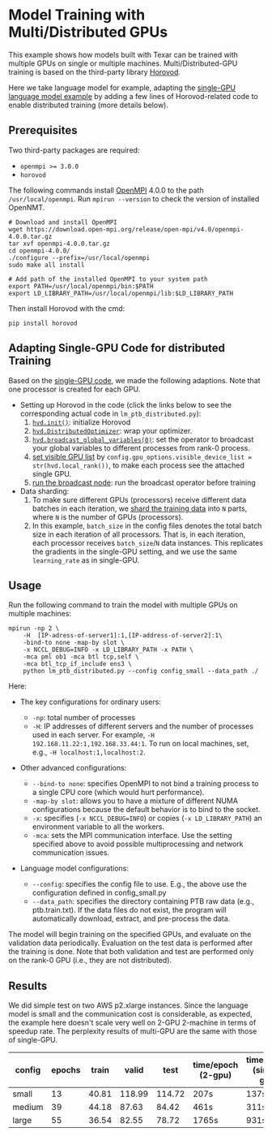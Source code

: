 # Model Training with Multi/Distributed GPUs

This example shows how models built with Texar can be trained with multiple GPUs on single or multiple machines. Multi/Distributed-GPU training is based on the third-party library [Horovod](https://github.com/uber/horovod).

Here we take language model for example, adapting the [single-GPU language model example](https://github.com/asyml/texar/tree/master/examples/language_model_ptb) by adding a few lines of Horovod-related code to enable distributed training (more details below).

## Prerequisites

Two third-party packages are required:

* `openmpi >= 3.0.0`
* `horovod`

The following commands install [OpenMPI](https://www.open-mpi.org) 4.0.0 to the path `/usr/local/openmpi`. Run `mpirun --version` to check the version of installed OpenNMT.
```
# Download and install OpenMPI
wget https://download.open-mpi.org/release/open-mpi/v4.0/openmpi-4.0.0.tar.gz
tar xvf openmpi-4.0.0.tar.gz
cd openmpi-4.0.0/
./configure --prefix=/usr/local/openmpi
sudo make all install

# Add path of the installed OpenMPI to your system path
export PATH=/usr/local/openmpi/bin:$PATH
export LD_LIBRARY_PATH=/usr/local/openmpi/lib:$LD_LIBRARY_PATH
```

Then install Horovod with the cmd:
```
pip install horovod
```

## Adapting Single-GPU Code for distributed Training

Based on the [single-GPU code](https://github.com/asyml/texar/tree/master/examples/language_model_ptb), we made the following adaptions. Note that one processor is created for each GPU.

- Setting up Horovod in the code (click the links below to see the corresponding actual code in `lm_ptb_distributed.py`):
    1. [`hvd.init()`](https://github.com/asyml/texar/blob/master/examples/distributed_gpu/lm_ptb_distributed.py#L76): initialize Horovod
    2. [`hvd.DistributedOptimizer`](https://github.com/asyml/texar/blob/master/examples/distributed_gpu/lm_ptb_distributed.py#L131): wrap your optimizer.
    3. [`hvd.broadcast_global_variables(0)`](https://github.com/asyml/texar/blob/master/examples/distributed_gpu/lm_ptb_distributed.py#L191): set the operator to broadcast your global variables to different processes from rank-0 process.
    4. [set visible GPU list](https://github.com/asyml/texar/blob/master/examples/distributed_gpu/lm_ptb_distributed.py#L194) by `config.gpu_options.visible_device_list = str(hvd.local_rank())`, to make each process see the attached single GPU.
    5. [run the broadcast node](https://github.com/asyml/texar/blob/master/examples/distributed_gpu/lm_ptb_distributed.py#L203): run the broadcast operator before training
- Data sharding:
    1. To make sure different GPUs (processors) receive different data batches in each iteration, we [shard the training data](https://github.com/asyml/texar/blob/master/examples/distributed_gpu/ptb_reader.py#L52) into `N` parts, where `N` is the number of GPUs (processors).
    2. In this example, `batch_size` in the config files denotes the total batch size in each iteration of all processors. That is, in each iteration, each processor receives `batch_size`/`N` data instances. This replicates the gradients in the single-GPU setting, and we use the same `learning_rate` as in single-GPU.

## Usage ##

Run the following command to train the model with multiple GPUs on multiple machines:
```
mpirun -np 2 \
    -H  [IP-adress-of-server1]:1,[IP-address-of-server2]:1\
    -bind-to none -map-by slot \
    -x NCCL_DEBUG=INFO -x LD_LIBRARY_PATH -x PATH \
    -mca pml ob1 -mca btl tcp,self \
    -mca btl_tcp_if_include ens3 \
    python lm_ptb_distributed.py --config config_small --data_path ./
```

Here:
  * The key configurations for ordinary users:
  
      - `-np`: total number of processes
      - `-H`: IP addresses of different servers and the number of processes used in each server. For example, `-H 192.168.11.22:1,192.168.33.44:1`. To run on local machines, set, e.g., `-H localhost:1,localhost:2`.
  * Other advanced configurations:
  
      - `--bind-to none`: specifies OpenMPI to not bind a training process to a single CPU core (which would hurt performance).
      - `-map-by slot`: allows you to have a mixture of different NUMA configurations because the default behavior is to bind to the socket.
      - `-x`: specifies (`-x NCCL_DEBUG=INFO`) or copies (`-x LD_LIBRARY_PATH`) an environment variable to all the workers.
      - `-mca`: sets the MPI communication interface. Use the setting specified above to avoid possible multiprocessing and network communication issues.
  * Language model configurations:
      - `--config`: specifies the config file to use. E.g., the above use the configuration defined in config_small.py
      - `--data_path`: specifies the directory containing PTB raw data (e.g., ptb.train.txt). If the data files do not exist, the program will automatically download, extract, and pre-process the data.

The model will begin training on the specified GPUs, and evaluate on the validation data periodically. Evaluation on the test data is performed after the training is done. Note that both validation and test are performed only on the rank-0 GPU (i.e., they are not distributed). 

## Results ##

We did simple test on two AWS p2.xlarge instances. 
Since the language model is small and the communication cost is considerable, as expected, the example here doesn't scale very well on 2-GPU 2-machine in terms of speedup rate. The perplexity results of multi-GPU are the same with those of single-GPU.

| config | epochs | train | valid  | test  | time/epoch (2-gpu) | time/epoch (single-gpu) |
| -------| -------| ------| -------| ------| -----| -----|
| small  | 13     | 40.81 | 118.99 | 114.72| 207s | 137s |
| medium | 39     | 44.18 |  87.63 |  84.42| 461s | 311s |
| large  | 55     | 36.54 |  82.55 |  78.72| 1765s | 931s |
